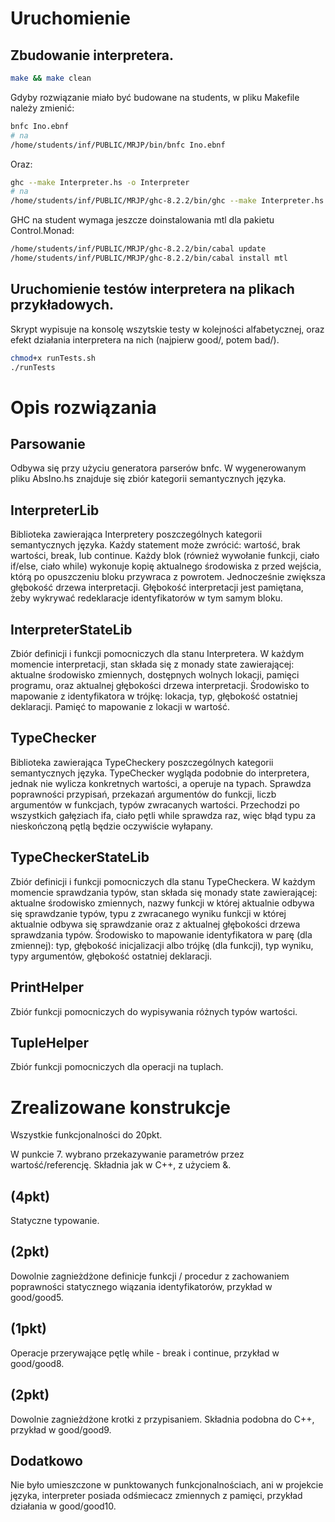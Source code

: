 # Uruchomienie

## Zbudowanie interpretera.
```bash
make && make clean
```

Gdyby rozwiązanie miało być budowane na students, w pliku Makefile należy zmienić:
```bash
bnfc Ino.ebnf 
# na
/home/students/inf/PUBLIC/MRJP/bin/bnfc Ino.ebnf
```

Oraz:
```bash
ghc --make Interpreter.hs -o Interpreter 
# na
/home/students/inf/PUBLIC/MRJP/ghc-8.2.2/bin/ghc --make Interpreter.hs -o Interpreter
```

GHC na student wymaga jeszcze doinstalowania mtl dla pakietu Control.Monad:
```bash
/home/students/inf/PUBLIC/MRJP/ghc-8.2.2/bin/cabal update
/home/students/inf/PUBLIC/MRJP/ghc-8.2.2/bin/cabal install mtl
```

## Uruchomienie testów interpretera na plikach przykładowych.
Skrypt wypisuje na konsolę wszytskie testy w kolejności alfabetycznej, oraz efekt działania interpretera na nich (najpierw good/, potem bad/).
```bash
chmod+x runTests.sh  
./runTests  
```

# Opis rozwiązania

## Parsowanie
Odbywa się przy użyciu generatora parserów bnfc.
W wygenerowanym pliku AbsIno.hs znajduje się zbiór kategorii semantycznych języka.

## InterpreterLib
Biblioteka zawierająca Interpretery poszczególnych kategorii semantycznych języka.
Każdy statement może zwrócić: wartość, brak wartości, break, lub continue.
Każdy blok (również wywołanie funkcji, ciało if/else, ciało while) wykonuje kopię aktualnego środowiska z przed wejścia, którą po opuszczeniu bloku przywraca z powrotem. Jednocześnie zwiększa głębokość drzewa interpretacji. Głębokość interpretacji jest pamiętana, żeby wykrywać redeklaracje identyfikatorów w tym samym bloku.

## InterpreterStateLib
Zbiór definicji i funkcji pomocniczych dla stanu Interpretera. W każdym momencie interpretacji, stan składa się z monady state zawierającej: aktualne środowisko zmiennych, dostępnych wolnych lokacji, pamięci programu, oraz aktualnej głębokości drzewa interpretacji.
Środowisko to mapowanie z identyfikatora w trójkę: lokacja, typ, głębokość ostatniej deklaracji.
Pamięć to mapowanie z lokacji w wartość.

## TypeChecker
Biblioteka zawierająca TypeCheckery poszczególnych kategorii semantycznych języka.
TypeChecker wygląda podobnie do interpretera, jednak nie wylicza konkretnych wartości, a operuje na typach.
Sprawdza poprawności przypisań, przekazań argumentów do funkcji, liczb argumentów w funkcjach, typów zwracanych wartości. Przechodzi po wszystkich gałęziach ifa, ciało pętli while sprawdza raz, więc błąd typu za nieskończoną pętlą będzie oczywiście wyłapany.

## TypeCheckerStateLib
Zbiór definicji i funkcji pomocniczych dla stanu TypeCheckera. W każdym momencie sprawdzania typów, stan składa się monady state zawierającej: aktualne środowisko zmiennych, nazwy funkcji w której aktualnie odbywa się sprawdzanie typów, typu z zwracanego wyniku funkcji w której aktualnie odbywa się sprawdzanie oraz z aktualnej głębokości drzewa sprawdzania typów.
Środowisko to mapowanie identyfikatora w parę (dla zmiennej): typ, głębokość inicjalizacji albo trójkę (dla funkcji), typ wyniku, typy argumentów, głębokość ostatniej deklaracji.

## PrintHelper
Zbiór funkcji pomocniczych do wypisywania różnych typów wartości.

## TupleHelper
Zbiór funkcji pomocniczych dla operacji na tuplach.

# Zrealizowane konstrukcje

Wszystkie funkcjonalności do 20pkt. 

W punkcie 7. wybrano przekazywanie parametrów przez wartość/referencję. Składnia jak w C++, z użyciem &. 

## (4pkt) 
Statyczne typowanie.

## (2pkt) 
Dowolnie zagnieżdżone definicje funkcji / procedur z zachowaniem poprawności statycznego wiązania identyfikatorów, przykład w good/good5.

## (1pkt) 
Operacje przerywające pętlę while - break i continue, przykład w good/good8.

## (2pkt) 
Dowolnie zagnieżdżone krotki z przypisaniem. Składnia podobna do C++, przykład w good/good9.

## Dodatkowo
Nie było umieszczone w punktowanych funkcjonalnościach, ani w projekcie języka, interpreter posiada odśmiecacz zmiennych z pamięci, przykład działania w good/good10.